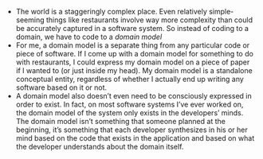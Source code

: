 - The world is a staggeringly complex place. Even relatively simple-seeming things like restaurants involve way more complexity than could be accurately captured in a software system. So instead of coding to a domain, we have to code to a *domain model*
- For me, a domain model is a separate thing from any particular code or piece of software. If I come up with a domain model for something to do with restaurants, I could express my domain model on a piece of paper if I wanted to (or just inside my head). My domain model is a standalone conceptual entity, regardless of whether I actually end up writing any software based on it or not.
- A domain model also doesn’t even need to be consciously expressed in order to exist. In fact, on most software systems I’ve ever worked on, the domain model of the system only exists in the developers’ minds. The domain model isn’t something that someone planned at the beginning, it’s something that each developer synthesizes in his or her mind based on the code that exists in the application and based on what the developer understands about the domain itself.